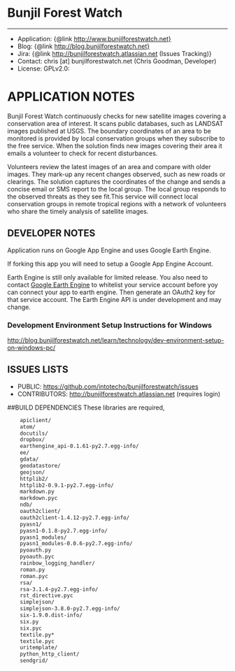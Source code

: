 # Bunjil Forest Watch
----
* Application: {@link http://www.bunjilforestwatch.net}
* Blog:        {@link http://blog.bunjilforestwatch.net}
* Jira:        {@link http://bunjilforestwatch.atlassian.net (Issues Tracking)}
* Contact:     chris [at] bunjilforestwatch.net (Chris Goodman, Developer)
* License:     GPLv2.0:
# APPLICATION NOTES

Bunjil Forest Watch continuously checks for new satellite images covering a conservation area of interest. It scans public databases, such as LANDSAT images published at USGS. The boundary coordinates of an area to be monitored is provided by local conservation groups when they subscribe to the free service. When the solution finds new images covering their area it emails a volunteer to check for recent disturbances.

Volunteers review the latest images of an area and compare with older images. They mark-up any recent changes observed, such as new roads or clearings. The solution captures the coordinates of the change and sends a concise email or SMS report to the local group. The local group responds to the observed threats as they see fit.This service will connect local conservation groups in remote tropical regions with a network of volunteers who share the timely analysis of satellite images.

## DEVELOPER NOTES

Application runs on Google App Engine and uses Google Earth Engine.

If forking this app you will need to setup  a Google App Engine Account.

Earth Engine is still only available for limited release.
You also need to contact [Google Earth Engine](https://earthengine.google.org) to whitelist your service account before yoy can connect your app to earth engine.  Then generate an OAuth2 key for that service account. 
The Earth Engine API is under development and may change.

### Development Environment Setup Instructions for Windows
http://blog.bunjilforestwatch.net/learn/technology/dev-environment-setup-on-windows-pc/

## ISSUES LISTS

* PUBLIC: https://github.com/intotecho/bunjilforestwatch/issues
* CONTRIBUTORS: http://bunjilforestwatch.atlassian.net (requires login)

##BUILD DEPENDENCIES
These libraries are required,

```sh
	apiclient/
	atom/
	docutils/
	dropbox/
	earthengine_api-0.1.61-py2.7.egg-info/
	ee/
	gdata/
	geodatastore/
	geojson/
	httplib2/
	httplib2-0.9.1-py2.7.egg-info/
	markdown.py
	markdown.pyc
	ndb/
	oauth2client/
	oauth2client-1.4.12-py2.7.egg-info/
	pyasn1/
	pyasn1-0.1.8-py2.7.egg-info/
	pyasn1_modules/
	pyasn1_modules-0.0.6-py2.7.egg-info/
	pyoauth.py
	pyoauth.pyc
	rainbow_logging_handler/
	roman.py
	roman.pyc
	rsa/
	rsa-3.1.4-py2.7.egg-info/
	rst_directive.pyc
	simplejson/
	simplejson-3.8.0-py2.7.egg-info/
	six-1.9.0.dist-info/
	six.py
	six.pyc
	textile.py*
	textile.pyc
	uritemplate/
	python_http_client/
	sendgrid/
```
